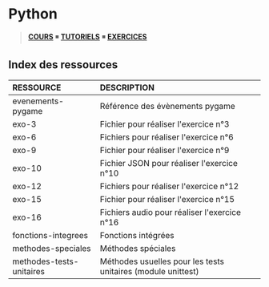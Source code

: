 # Python

> [**COURS**](https://www.youtube.com/playlist?list=PLrSOXFDHBtfHg8fWBd7sKPxEmahwyVBkC) ◾ [**TUTORIELS**](https://www.youtube.com/playlist?list=PLrSOXFDHBtfFMB2Qeuej6efzZRvjRdXo8) ◾ [**EXERCICES**](https://www.youtube.com/playlist?list=PLrSOXFDHBtfEiSgOG1FM4oq-yS24iV4s1)

## Index des ressources

|RESSOURCE|DESCRIPTION|
|:--|:--|
|evenements-pygame|Référence des évènements pygame|
|exo-3|Fichier pour réaliser l'exercice n°3|
|exo-6|Fichiers pour réaliser l'exercice n°6|
|exo-9|Fichier pour réaliser l'exercice n°9|
|exo-10|Fichier JSON pour réaliser l'exercice n°10|
|exo-12|Fichiers pour réaliser l'exercice n°12|
|exo-15|Fichier pour réaliser l'exercice n°15|
|exo-16|Fichiers audio pour réaliser l'exercice n°16|
|fonctions-integrees|Fonctions intégrées|
|methodes-speciales|Méthodes spéciales|
|methodes-tests-unitaires|Méthodes usuelles pour les tests unitaires (module unittest)|
